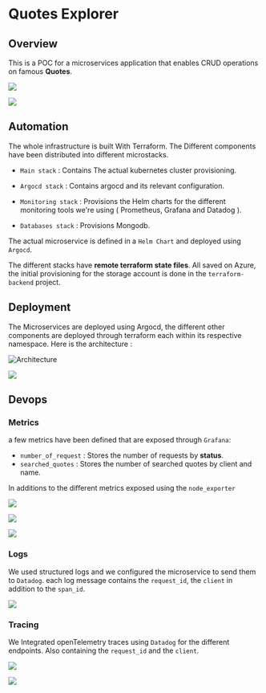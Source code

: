 # Quotes Explorer

## Overview

This is a POC for a microservices application that enables CRUD operations on famous **Quotes**.

![](./resources/api.png)

![](./resources/post_api.png)

## Automation

The whole infrastructure is built With Terraform. The Different components have been distributed into different microstacks.

- `Main stack` : Contains The actual kubernetes cluster provisioning.

- `Argocd stack` : Contains argocd and its relevant configuration.

- `Monitoring stack` : Provisions the Helm charts for the different monitoring tools we're using ( Prometheus, Grafana and Datadog ).

- `Databases stack` : Provisions Mongodb.

The actual microservice is defined in a `Helm Chart`  and deployed using `Argocd`.

The different stacks have **remote terraform state files**. All saved on Azure, the initial provisioning for the storage account is done in the `terraform-backend` project.

## Deployment

The Microservices are deployed using Argocd, the different other components are deployed through terraform each within its respective namespace. Here is the architecture :

![Architecture](./resources/architecture.png)

![](./resources/argocd.png)

## Devops

### Metrics

a few metrics have been defined that are exposed through `Grafana`:
- `number_of_request` : Stores the number of requests by **status**.
- `searched_quotes` : Stores the number of searched quotes by client and name.

In additions to the different metrics exposed using the `node_exporter`

![](./resources/grafana.png)

![](./resources/grafana_2.png)

![](./resources/prometheus.png)

### Logs

We used structured logs and we configured the microservice to send them to `Datadog`. each log message contains the `request_id`, the `client` in addition to the `span_id`.

![](./resources/datadog_logs.png)

### Tracing

We Integrated openTelemetry traces using `Datadog` for the different endpoints. Also containing the `request_id` and the `client`.

![](./resources/traces_1.png)

![](./resources/traces_2.png)